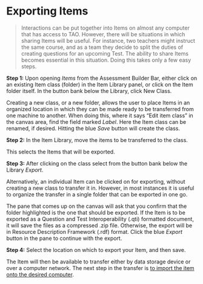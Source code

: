 # Exporting Items

>Interactions can be put together into Items on almost any computer that has access to TAO. However, there will be situations in which sharing Items will be useful. For instance, two teachers might instruct the same course, and as a team they decide to split the duties of creating questions for an upcoming Test. The ability to share Items becomes essential in this situation. Doing this takes only a few easy steps.

**Step 1:** Upon opening *Items* from the Assessment Builder Bar, either click on an existing Item class (folder) in the Item Library panel, or click on the Item folder itself. In the button bank below the Library, click New Class. 

Creating a new class, or a new folder, allows the user to place Items in an organized location in which they can be made ready to be transferred from one machine to another. When doing this, where it says “Edit item class” in the canvas area, find the field marked *Label*. Here the Item class can be renamed, if desired.  Hitting the blue *Save* button will create the class.

**Step 2:** In the Item Library, move the items to be transferred to the class.

This selects the Items that will be exported.

**Step 3:** After clicking on the class select from the button bank below the Library *Export*.

Alternatively, an individual Item can be clicked on for exporting, without creating a new class to transfer it in. However, in most instances it is useful to organize the transfer in a single folder that can be exported in one go.

The pane that comes up on the canvas will ask that you confirm that the folder highlighted is the one that should be exported. If the Item is to be exported as a Question and Test Interoperability (.qti) formatted document, it will save the files as a compressed .zip file. Otherwise, the export will be in Resource Description Framework (.rdf) format. Click the blue *Export* button in the pane to continue with the export.

**Step 4:** Select the location on which to export your Item, and then save.

The Item will then be available to transfer either by data storage device or over a computer network. The next step in the transfer is [to import the item onto the desired computer](../items/importing-items.md).
